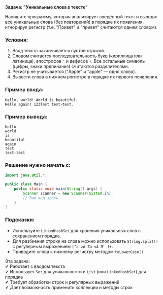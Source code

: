 **Задача: "Уникальные слова в тексте"**  

Напишите программу, которая анализирует введённый текст и выводит все уникальные слова (без повторений) в порядке их появления, игнорируя регистр (т.е. "Привет" и "привет" считаются одним словом).  

### **Условия:**  
1. Ввод текста заканчивается пустой строкой.  
2. Словом считается последовательность букв (кириллица или латиница), апострофов `'` и дефисов `-`. Все остальные символы (цифры, знаки препинания) считаются разделителями.  
3. Регистр не учитывается ("Apple" и "apple" — одно слово).  
4. Вывести слова в нижнем регистре в порядке их первого появления.  

### **Пример ввода:**  
```
Hello, world! World is beautiful.  
Hello again! 123Test test-test.  
```  

### **Пример вывода:**  
```
hello  
world  
is  
beautiful  
again  
test  
test-test  
```  

### **Решение нужно начать с:**  
```java
import java.util.*;

public class Main {
    public static void main(String[] args) {
        Scanner scanner = new Scanner(System.in);
        // Ваш код здесь
    }
}
```  

### **Подсказки:**  
- Используйте `LinkedHashSet` для хранения уникальных слов с сохранением порядка.  
- Для разбиения строки на слова можно использовать `String.split()` с регулярным выражением `[^a-zA-Zа-яА-Я'-]+`.  
- Приводите слова к нижнему регистру методом `toLowerCase()`.  

Эта задача:  
✔ Работает с вводом текста  
✔ Использует `Set` для уникальности и `List` (или `LinkedHashSet`) для порядка  
✔ Требует обработки строк и регулярных выражений  
✔ Даёт возможность применить коллекции и методы строк  
